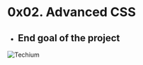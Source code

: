 # 0x02. Advanced CSS

- ## End goal of the project
![Techium](https://lh3.googleusercontent.com/yl5pMVkozPx27ouK1sEZiXsix4yTLlkKgrsOpnYA0ujOQq9_jk1_YSM3e8fXkdBslhE9XZqaLp7_iblH5OOgWDOZXCicjMe779NZA3jZG7GK8_xytElGmbB1cOzkWEhTobOQVhemUKwUiUFXrQX-Gje7LSggvte9-5SEKjsWRb-x9EaZcYGciAL3Hsxx-_4EcrUfvizNxguIiUbiljJFgzuX6oAWzzAhJpYslhGJf-EBN2lubELSbeZCLYvGYNU9uSxBgAaZRt4PgcHJZeUaWrr1UjrZCMSzCMo0VilD6WkeswEA96U5VifhGJG39JVBxOaq6g_GLjFGIdXcxTlpvtTQi1pL0dIqGO4cimUQ_I_erVjkack3Cgqjrt4NEtaApzobtEvLPmoSSEynRY5cMrWwD9S0KLDs77pYTjqM9q-YvtJ0NB3syAHld4eH2xitjJViVXWbeyDdqrKcIrzQKOYUPwDECgeYFzu10FXjZQixo34eMifuxAqjgdS1iBB9N0L5fJVh4nCClK-sxmJA7886V7_N7dZGFjR9GhGC9T0vnBh6GaqSJAqmE-VWSbQHkYGe1o9rJ55oTMoqvlS0wCR5RLUsFAqbrta3FJx1Rsvmgu5u5Ku7oDo-zjVwE-JEPF2kvvf0WZs5zRZZZnBOJ1kJHpT7jgPvgsG8dKepM0J0SPA4RpM0QUD3DvCENEskMGrIzvhf-AZ8L7jaBlXwwYU=w212-h657-no?authuser=0)
